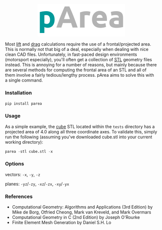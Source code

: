 <p align="center"><img src="https://raw.githubusercontent.com/nathanrooy/p-area/main/logo/logo.png"></p>

Most <a target="_blank" href="https://en.wikipedia.org/wiki/Lift_coefficient">lift</a> and <a target="_blank" href="https://en.wikipedia.org/wiki/Drag_coefficient">drag</a> calculations require the use of a frontal/projected area. This is normally not that big of a deal, especially when dealing with nice clean CAD files. Unfortunately, in fast-paced design environments (motorsport especially), you'll often get a collection of <a target="_blank" href="https://en.wikipedia.org/wiki/STL_(file_format)">STL</a> geometry files instead. This is annoying for a number of reasons, but mainly because there are several methods for computing the frontal area of an STL and all of them involve a fairly tedious/lengthy process. pArea aims to solve this with a single command.


### Installation
```pip install parea```

### Usage
As a simple example, the <a target="_blank" href="https://github.com/nathanrooy/p-area/blob/main/tests/cube.stl">cube</a> STL located within the `tests` directory has a projected area of 4.0 along all three coordinate axes. To validate this, simply run the following (assuming you've downloaded cube.stl into your current working directory):

```python
parea -stl cube.stl -x
```

### Options
vectors: `-x`, `-y`, `-z`

planes: `-yz`/`-zy`, `-xz`/`-zx`, `-xy`/`-yx`


### References
- Computational Geometry: Algorithms and Applications (3rd Edition) by Mike de Borg, Otfried Cheong, Mark van Kreveld, and Mark Overmars
- Computational Geometry in C (2nd Edition) by Joseph O'Rourke
- Finite Element Mesh Generation by Daniel S.H. Lo

